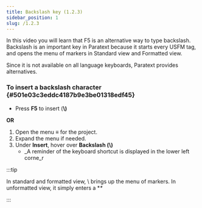 ```yaml
---
title: Backslash key (1.2.3)
sidebar_position: 1
slug: /1.2.3
---
```




In this video you will learn that F5 is an alternative way to type backslash. Backslash is an important key in Paratext because it starts every USFM tag, and opens the menu of markers in Standard view and Formatted view.


Since it is not available on all language keyboards, Paratext provides alternatives.


### To insert a backslash character {#501e03c3eddc4187b9e3be01318edf45}

- Press **F5** to insert (**\\)**

**OR**

1. Open the menu ≡ for the project.
1. Expand the menu if needed.
1. Under **Insert**, hover over **Backslash (\\)**
	- _A reminder of the keyboard shortcut is displayed in the lower left corne_r

:::tip


In standard and formatted view, \\ brings up the menu of markers. In unformatted view, it simply enters a **\** 


:::

